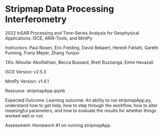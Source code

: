 # Stripmap Data Processing Interferometry
2022 InSAR Processing and Time-Series Analysis for Geophysical Applications: ISCE, ARIA-Tools, and MintPy

Instructors: Paul Rosen, Eric Fielding, David Bekaert, Heresh Fattahi, Gareth Funning, Franz Meyer, Zhang Yunjun

TA’s: Niloufar Abolfathian, Becca Bussard, Brett Buzzanga, Emre Havazali

ISCE Version: v2.5.3

MintPy Version: v1.4.1

Resource: stripmapApp.ipynb

Expected Outcome: Learning outcome: An ability to run stripmapApp.py, understand how to get help, how to step through the workflow, how to alter meaningful parameters, and how to evaluate the results for whether things worked well or not.

Assessment: Homework #1 on running stripmapApp.
